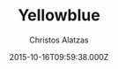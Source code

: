 ---
title: Yellowblue
github: 'https://github.com/chalatz/yellowblue'
demo: 'http://chalatz.github.io/yellowblue/'
author: Christos Alatzas
ssg:
  - Jekyll
cms:
  - No Cms
date: 2015-10-16T09:59:38.000Z
github_branch: master
description: Yellowblue. A free responsive Jekyll blog theme.
stale: true
disabled: true
disabled_reason: demo url not found
---